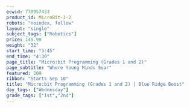 ```yaml
---
ecwid: 770957433
product_id: MicroBit-1-2
robots: "noindex, follow"
layout: "single"
subject_tags: ["Robotics"]
price: 149.99
weight: "32"
start_time: "3:45"
end_time: "4:30"
page_title: "Micro:bit Programming (Grades 1 and 2)"
page_subtitle: "Where Young Minds Soar"
featured: 209
ribbon: "Starts Sep 10"
title: "Micro:bit Programming (Grades 1 and 2) | Blue Ridge Boost"
day_tags: ["Wednesday"]
grade_tags: ["1st","2nd"]
---
```

